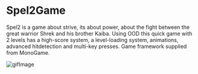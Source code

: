 # Spel2Game
Spel2 is a game about strive, its about power, about the fight between the great warrior Shrek and his brother Kaiba. 
Using OOD this quick game with 2 levels has a high-score system, a level-loading system, animations, advanced hitdetection and multi-key presses. 
Game framework supplied from MonoGame.

![gifImage](https://github.com/Froosty11/Spel2Game/blob/master/Spel2Game/Content/gif.gif?raw=true)
